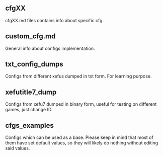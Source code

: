 ## cfgXX
cfgXX.md files contains info about specific cfg.

## custom_cfg.md
General info about configs implementation.

## txt_config_dumps
Configs from different xefus dumped in txt form. For learning purpose.

## xefutitle7_dump
Configs from xefu7 dumped in binary form, useful for testing on different games, just change ID.

## cfgs_examples
Configs which can be used as a base. Please keep in mind that most of them have set default values, so they will likely do nothing without editing said values.